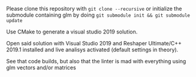 Please clone this repository with `git clone --recursive` or initialize the submodule containing glm by doing `git submodule init && git submodule update`

Use CMake to generate a visual studio 2019 solution.

Open said solution with Visual Studio 2019 and Reshaper Ultimate/C++ 2019.1 installed and live analisys activated (default settings in theory).

See that code builds, but also that the linter is mad with everything using glm vectors and/or matrices 
